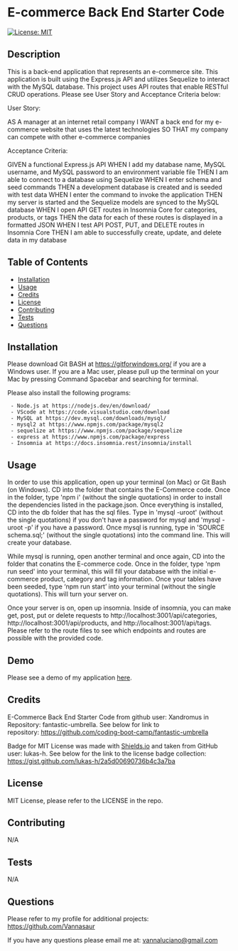 # E-commerce Back End Starter Code
  [![License: MIT](https://img.shields.io/badge/License-MIT-green.svg)](https://opensource.org/licenses/MIT)
## Description

This is a back-end application that represents an e-commerce site. This application is built using the Express.js API and utilizes Sequelize to interact with the MySQL database. This project uses API routes that enable RESTful CRUD operations. Please see User Story and Acceptance Criteria below:

User Story: 

AS A manager at an internet retail company
I WANT a back end for my e-commerce website that uses the latest technologies
SO THAT my company can compete with other e-commerce companies

Acceptance Criteria:

GIVEN a functional Express.js API
WHEN I add my database name, MySQL username, and MySQL password to an environment variable file
THEN I am able to connect to a database using Sequelize
WHEN I enter schema and seed commands
THEN a development database is created and is seeded with test data
WHEN I enter the command to invoke the application
THEN my server is started and the Sequelize models are synced to the MySQL database
WHEN I open API GET routes in Insomnia Core for categories, products, or tags
THEN the data for each of these routes is displayed in a formatted JSON
WHEN I test API POST, PUT, and DELETE routes in Insomnia Core
THEN I am able to successfully create, update, and delete data in my database


## Table of Contents

  - [Installation](#installation)
  - [Usage](#usage)
  - [Credits](#credits)
  - [License](#license)
  - [Contributing](#contributing)
  - [Tests](#tests)
  - [Questions](#questions)


## Installation

Please download Git BASH at https://gitforwindows.org/ if you are a Windows user. If you are a Mac user, please pull up the terminal on your Mac by pressing Command Spacebar and searching for terminal. 

Please also install the following programs: 

     - Node.js at https://nodejs.dev/en/download/
     - VScode at https://code.visualstudio.com/download
     - MySQL at https://dev.mysql.com/downloads/mysql/
     - mysql2 at https://www.npmjs.com/package/mysql2
     - sequelize at https://www.npmjs.com/package/sequelize
     - express at https://www.npmjs.com/package/express
     - Insomnia at https://docs.insomnia.rest/insomnia/install


## Usage

In order to use this application, open up your terminal (on Mac) or Git Bash (on Windows). CD into the folder that contains the E-Commerce code. Once in the folder, type 'npm i' (without the single quotations) in order to install the dependencies listed in the package.json. Once everything is installed, CD into the db folder that has the sql files. Type in 'mysql -uroot' (without the single quotations) if you don't have a password for mysql and 'mysql -uroot -p' if you have a password. Once mysql is running, type in 'SOURCE schema.sql;' (without the single quotations) into the command line. This will create your database.

While mysql is running, open another terminal and once again, CD into the folder that conatins the E-commerce code. Once in the folder, type 'npm run seed' into your terminal, this will fill your database with the initial e-commerce product, category and tag information. Once your tables have been seeded, type ‘npm run start’ into your terminal (without the single quotations). This will turn your server on.

Once your server is on, open up insomnia. Inside of insomnia, you can make get, post, put or delete requests to http://localhost:3001/api/categories, http://localhost:3001/api/products, and http://localhost:3001/api/tags. Please refer to the route files to see which endpoints and routes are possible with the provided code. 

## Demo

Please see a demo of my application [here](https://drive.google.com/file/d/1xtjHCSkmAgMp34sdl9qraC-nvX4w9Tj2/view?usp=sharing).


## Credits

E-Commerce Back End Starter Code from github user: Xandromus in Repository: fantastic-umbrella. See below for link to repository: https://github.com/coding-boot-camp/fantastic-umbrella

Badge for MIT License was made with [Shields.io](http://shields.io/) and taken from GitHub user: lukas-h. See below for the link to the license badge collection: https://gist.github.com/lukas-h/2a5d00690736b4c3a7ba


## License

MIT License, please refer to the LICENSE in the repo.

## Contributing

N/A

## Tests

N/A

## Questions

Please refer to my profile for additional projects: https://github.com/Vannasaur

If you have any questions please email me at: vannaluciano@gmail.com